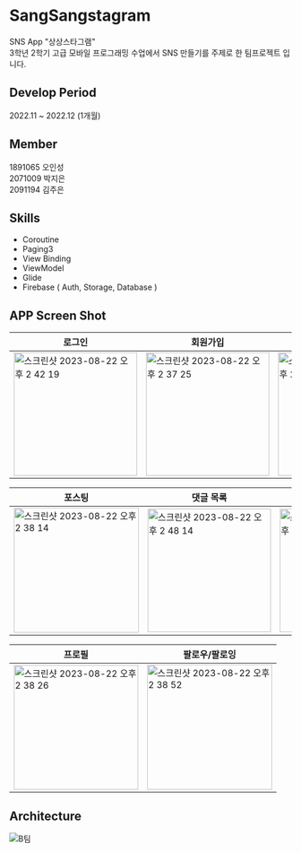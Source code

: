 # SangSangstagram
SNS App "상상스타그램"<br>
3학년 2학기 고급 모바일 프로그래밍 수업에서 SNS 만들기를 주제로 한 팀프로젝트 입니다.<br>

## Develop Period
2022.11 ~ 2022.12 (1개월)

## Member
1891065 오인성<br>
2071009 박지은<br>
2091194 김주은<br>

## Skills
- Coroutine
- Paging3
- View Binding
- ViewModel
- Glide
- Firebase ( Auth, Storage, Database )

## APP Screen Shot

| 로그인 | 회원가입 | 메인 |
|---------------------------------------|---------------------------------------|-----------------------------------------------|
| <img width="220" alt="스크린샷 2023-08-22 오후 2 42 19" src="https://github.com/ois0886/SangSangstagram/assets/58154638/e325ce05-9fa5-4e30-89b9-575ccf29945f"> | <img width="220" alt="스크린샷 2023-08-22 오후 2 37 25" src="https://github.com/ois0886/SangSangstagram/assets/58154638/723b62b7-601e-487f-8844-2eb1752e941b"> | <img width="220" alt="스크린샷 2023-08-22 오후 2 38 40" src="https://github.com/ois0886/SangSangstagram/assets/58154638/53dbecd8-13fb-4b40-90e6-e02dfcf2ff34"> |

| 포스팅 | 댓글 목록 | 댓글 작성 |
|---------------------------------------|---------------------------------------|-----------------------------------------------|
| <img width="223" alt="스크린샷 2023-08-22 오후 2 38 14" src="https://github.com/ois0886/SangSangstagram/assets/58154638/e1f76f65-f462-4b14-90f0-4309cf9a0b88"> | <img width="220" alt="스크린샷 2023-08-22 오후 2 48 14" src="https://github.com/ois0886/SangSangstagram/assets/58154638/547b1d5a-a00d-4b4f-9730-e2988d4b35d6"> | <img width="220" alt="스크린샷 2023-08-22 오후 2 48 27" src="https://github.com/ois0886/SangSangstagram/assets/58154638/d362add6-f2b3-4233-a7d3-d372b4f925f4"> |

| 프로필 | 팔로우/팔로잉 |
|---------------------------------------|---------------------------------------|
| <img width="222" alt="스크린샷 2023-08-22 오후 2 38 26" src="https://github.com/ois0886/SangSangstagram/assets/58154638/885ec69f-b9bb-4efc-8768-029d2b1f323b"> | <img width="223" alt="스크린샷 2023-08-22 오후 2 38 52" src="https://github.com/ois0886/SangSangstagram/assets/58154638/b0bc030c-5a3d-4ed8-bdcf-fffe362b73c7"> |

## Architecture
![B팀](https://user-images.githubusercontent.com/58154638/229971605-288f3466-a0e4-4c09-aa8b-0b9fc0d1096e.jpg)
